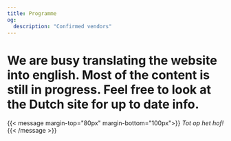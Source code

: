 ```yaml
---
title: Programme
og:
  description: "Confirmed vendors"
---
```

# We are busy translating the website into english. Most of the content is still in progress. Feel free to look at the Dutch site for up to date info.

{{< message margin-top="80px" margin-bottom="100px">}}
_Tot op het hof!_
{{< /message >}}
